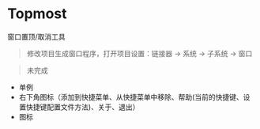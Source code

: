 # Topmost

窗口置顶/取消工具

> 修改项目生成窗口程序，打开项目设置：链接器 -> 系统 -> 子系统 -> 窗口

> 未完成

- 单例
- 右下角图标（添加到快捷菜单、从快捷菜单中移除、帮助(当前的快捷键、设置快捷键配置文件方法)、关于、退出）
- 图标

